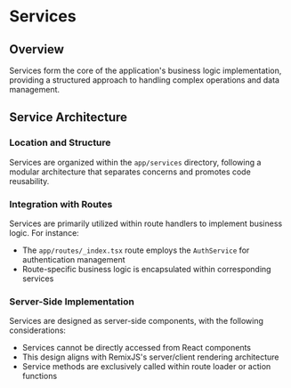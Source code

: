 # Services

## Overview
Services form the core of the application's business logic implementation, providing a structured approach to handling complex operations and data management.

## Service Architecture

### Location and Structure
Services are organized within the `app/services` directory, following a modular architecture that separates concerns and promotes code reusability.

### Integration with Routes
Services are primarily utilized within route handlers to implement business logic. For instance:
- The `app/routes/_index.tsx` route employs the `AuthService` for authentication management
- Route-specific business logic is encapsulated within corresponding services

### Server-Side Implementation
Services are designed as server-side components, with the following considerations:
- Services cannot be directly accessed from React components
- This design aligns with RemixJS's server/client rendering architecture
- Service methods are exclusively called within route loader or action functions

